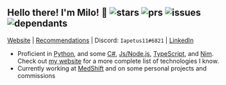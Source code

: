 ## Hello there<!-- general kenobi -->! I'm Milo! :wave: ![stars](https://api.iapetus11.me/github/stats/Iapetus-11/shield/stars?color=2b9&style=flat) ![prs](https://api.iapetus11.me/github/stats/Iapetus-11/shield/prs?color=2b9&style=flat) ![issues](https://api.iapetus11.me/github/stats/Iapetus-11/shield/issues?color=2b9&style=flat) ![dependants](https://api.iapetus11.me/github/stats/Iapetus-11/shield/dependants?color=2b9&style=flat)
[Website](https://iapetus11.me/) | [Recommendations](https://github.com/Iapetus-11/recommendations) | Discord: `Iapetus11#6821` | [LinkedIn](https://www.linkedin.com/in/milo-weinberg/)

- Proficient in [Python](https://github.com/Iapetus-11?tab=repositories&q=&type=&language=python), and some [C#](https://github.com/Iapetus-11?tab=repositories&q=&type=&language=c%23), [Js/Node.js](https://github.com/Iapetus-11?tab=repositories&q=&type=&language=javascript), [TypeScript](https://github.com/Iapetus-11?tab=repositories&q=&type=&language=typescript), and [Nim](https://github.com/Iapetus-11?tab=repositories&q=&type=&language=nim). Check out [my website](https://iapetus11.me/) for a more complete list of technologies I know.
- Currently working at [MedShift](https://github.com/MedShift) and on some personal projects and commissions 
